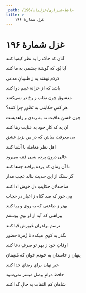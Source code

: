 ```yaml
---
_path: /حافظ-شیرازی/غزلیات/196
title: >-
    غزل شمارهٔ ۱۹۶
---
```

# غزل شمارهٔ ۱۹۶

<div class="b" id="bn1"><div class="m1"><p>آنان که خاک را به نظر کیمیا کنند</p></div>
<div class="m2"><p>آیا بُوَد که گوشهٔ چشمی به ما کنند</p></div></div>
<div class="b" id="bn2"><div class="m1"><p>دَردَم نهفته بِه ز طبیبانِ مدعی</p></div>
<div class="m2"><p>باشد که از خزانهٔ غیبم دوا کنند</p></div></div>
<div class="b" id="bn3"><div class="m1"><p>معشوق چون نقاب ز رخ در نمی‌کشد</p></div>
<div class="m2"><p>هر کس حکایتی به تَصَّور چرا کنند؟</p></div></div>
<div class="b" id="bn4"><div class="m1"><p>چون حُسنِ عاقبت نه به رندی و زاهدیست</p></div>
<div class="m2"><p>آن بِه که کارِ خود به عنایت رها کنند</p></div></div>
<div class="b" id="bn5"><div class="m1"><p>بی معرفت مباش که در من یزیدِ عشق</p></div>
<div class="m2"><p>اهلِ نظر معامله با آشنا کنند</p></div></div>
<div class="b" id="bn6"><div class="m1"><p>حالی درونِ پرده بسی فتنه می‌رود</p></div>
<div class="m2"><p>تا آن زمان که پرده برافتد چه‌ها کنند</p></div></div>
<div class="b" id="bn7"><div class="m1"><p>گر سنگ از این حدیث بنالد عجب مدار</p></div>
<div class="m2"><p>صاحبدلان حکایتِ دل خوش ادا کنند</p></div></div>
<div class="b" id="bn8"><div class="m1"><p>مِی خور که صد گناه ز اغیار در حجاب</p></div>
<div class="m2"><p>بهتر ز طاعتی که به روی و ریا کنند</p></div></div>
<div class="b" id="bn9"><div class="m1"><p>پیراهنی که آید از او بویِ یوسفم</p></div>
<div class="m2"><p>ترسم برادران غَیورش قَبا کنند</p></div></div>
<div class="b" id="bn10"><div class="m1"><p>بگذر به کویِ میکده تا زُمرِهٔ حضور</p></div>
<div class="m2"><p>اوقاتِ خود ز بهر تو صرفِ دعا کنند</p></div></div>
<div class="b" id="bn11"><div class="m1"><p>پنهان ز حاسدان به خودم خوان که مُنعِمان</p></div>
<div class="m2"><p>خیرِ نهان برایِ رضایِ خدا کنند</p></div></div>
<div class="b" id="bn12"><div class="m1"><p>حافظ دوامِ وصل میسر نمی‌شود</p></div>
<div class="m2"><p>شاهان کم التفات به حالِ گدا کنند</p></div></div>
